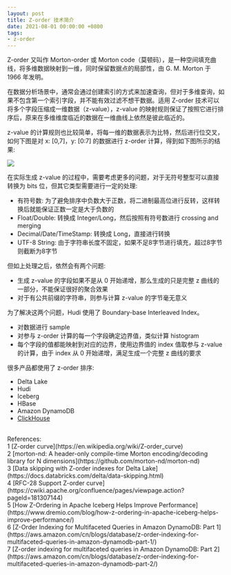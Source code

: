 ```yaml
---
layout: post
title: Z-order 技术简介
date: 2021-08-01 00:00:00 +0800
tags:
- z-order
---
```


Z-order 又叫作 Morton-order 或 Morton code（莫顿码），是一种空间填充曲线，将多维数据映射到一维，同时保留数据点的局部性，由 G. M. Morton 于 1966 年发明。

在数据分析场景中，通常会通过创建索引的方式来加速查询，但对于多维查询，如果不包含第一个索引字段，并不能有效过滤不想干数据。适用 Z-order 技术可以将多个字段压缩成一维数据（z-value），z-value 的映射规则保证了按照它进行排序后，原来在多维维度临近的数据在一维曲线上依然是彼此临近的。

z-value 的计算规则也比较简单，将每一维的数据表示为比特，然后进行位交叉，如何下图是对 x: [0,7]，y: [0:7] 的数据进行 z-order 计算，得到如下图所示的结果:

![](https://upload.wikimedia.org/wikipedia/commons/2/29/Z-curve45.svg)

在实际生成 z-value 的过程中，需要考虑更多的问题，对于无符号整型可以直接转换为 bits 位，但其它类型需要进行一定的处理:

- 有符号数: 为了避免排序中负数大于正数，将二进制最高位进行反转，这样转换后就能保证正数一定是大于负数的
- Float/Double: 转换成 Integer/Long，然后按照有符号数进行 crossing and merging
- Decimal/Date/TimeStamp: 转换成 Long，直接进行转换
- UTF-8 String: 由于字符串长度不固定，如果不足8字节进行填充，超过8字节则截断为8字节

但如上处理之后，依然会有两个问题:

- 生成 z-value 的字段如果不是从 0 开始递增，那么生成的只是完整 z 曲线的一部分，不能保证很好的聚合效果
- 对于有公共前缀的字符串，则参与计算 z-value 的字节毫无意义

为了解决这两个问题，Hudi 使用了 Boundary-base Interleaved Index。

- 对数据进行 sample
- 对参与 z-order 计算的每一个字段确定边界值，类似计算 histogram
- 每个字段的值都能映射到对应的边界，使用边界值的 index 值取参与 z-value 的计算，由于 index 从 0 开始递增，满足生成一个完整 z 曲线的要求

很多产品都使用了 z-order 排序:

- Delta Lake
- Hudi
- Iceberg
- HBase
- Amazon DynamoDB
- [ClickHouse](https://github.com/ClickHouse/ClickHouse/pull/41753)

<br>
<span class="post-meta">
References:
</span>
<br>
<span class="post-meta">
1 [Z-order curve](https://en.wikipedia.org/wiki/Z-order_curve)<br>
2 [morton-nd: A header-only compile-time Morton encoding/decoding library for N dimensions](https://github.com/morton-nd/morton-nd)<br>
3 [Data skipping with Z-order indexes for Delta Lake](https://docs.databricks.com/delta/data-skipping.html)<br>
4 [RFC-28 Support Z-order curve](https://cwiki.apache.org/confluence/pages/viewpage.action?pageId=181307144)<br>
5 [How Z-Ordering in Apache Iceberg Helps Improve Performance](https://www.dremio.com/blog/how-z-ordering-in-apache-iceberg-helps-improve-performance/)<br>
6 [Z-Order Indexing for Multifaceted Queries in Amazon DynamoDB: Part 1](https://aws.amazon.com/cn/blogs/database/z-order-indexing-for-multifaceted-queries-in-amazon-dynamodb-part-1/)<br>
7 [Z-order indexing for multifaceted queries in Amazon DynamoDB: Part 2](https://aws.amazon.com/cn/blogs/database/z-order-indexing-for-multifaceted-queries-in-amazon-dynamodb-part-2/)<br>
</span>

